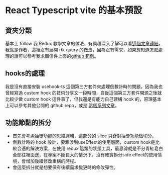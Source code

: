 # React Typescript vite 的基本預設
## 資夾分類
基本上 follow 我 Redux 教學文章的做法，有興趣深入了解可以看[這個文章連結](https://ithelp.ithome.com.tw/users/20129020/ironman/5360?page=1)，我就是作者，這裡沒有展開 rtk query 的做法，因為沒有需求，如果想知道怎麼處理的話可以參考我求職信件上面的[github 範例](https://github.com/Luciano0322/atrt-client)。
  
## hooks的處理
我是沒有直接安裝 usehook-ts 這個第三方套件來處理倒數計時的問題，因為我也曾經寫過 custom hook 的技術分享文一段時間，自從這個第三方套件開源之後就比較少做 custom hook 這件事了，但我還是有能力自己建構 hook 的，原理基本上可以參考其他公開的 github repo，或是 [這個系列文章](https://ithelp.ithome.com.tw/articles/10285456)。

## 功能節點的拆分
- 首先會考慮抽獎功能的思維邏輯，這部分的 slice 只針對抽獎功能做切分。
- 倒數計時的 hook 設計，要牽涉到useEffect的使用層面，custom hook是比較合適的解決方案，在使用 redux 這類的狀態工具，最忌諱就是不分青紅皂白全部往裡面送，在專案不斷長大的情況下，沒有確實拆分side effect的使用情境，會增加後續修改重構的時程。
- 會這麼拆分就是想要保有後續需求變更時的修改彈性。


